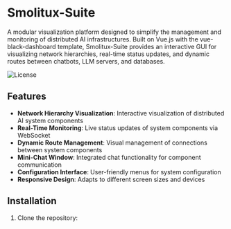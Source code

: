 # Smolitux-Suite

A modular visualization platform designed to simplify the management and monitoring of distributed AI infrastructures. Built on Vue.js with the vue-black-dashboard template, Smolitux-Suite provides an interactive GUI for visualizing network hierarchies, real-time status updates, and dynamic routes between chatbots, LLM servers, and databases.

![License](https://img.shields.io/badge/license-MIT-blue.svg)

## Features

- **Network Hierarchy Visualization**: Interactive visualization of distributed AI system components
- **Real-Time Monitoring**: Live status updates of system components via WebSocket
- **Dynamic Route Management**: Visual management of connections between system components
- **Mini-Chat Window**: Integrated chat functionality for component communication
- **Configuration Interface**: User-friendly menus for system configuration
- **Responsive Design**: Adapts to different screen sizes and devices

## Installation

1. Clone the repository:

